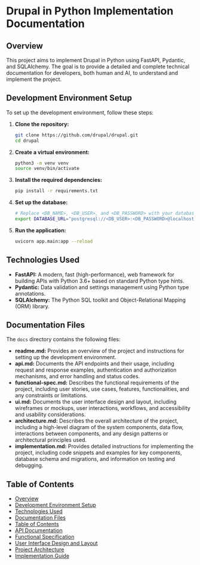# Drupal in Python Implementation Documentation

## Overview

This project aims to implement Drupal in Python using FastAPI, Pydantic, and SQLAlchemy. The goal is to provide a detailed and complete technical documentation for developers, both human and AI, to understand and implement the project.

## Development Environment Setup

To set up the development environment, follow these steps:

1. **Clone the repository:**
   ```bash
   git clone https://github.com/drupal/drupal.git
   cd drupal
   ```

2. **Create a virtual environment:**
   ```bash
   python3 -m venv venv
   source venv/bin/activate
   ```

3. **Install the required dependencies:**
   ```bash
   pip install -r requirements.txt
   ```

4. **Set up the database:**
   ```bash
   # Replace <DB_NAME>, <DB_USER>, and <DB_PASSWORD> with your database name, user, and password
   export DATABASE_URL="postgresql://<DB_USER>:<DB_PASSWORD>@localhost/<DB_NAME>"
   ```

5. **Run the application:**
   ```bash
   uvicorn app.main:app --reload
   ```

## Technologies Used

- **FastAPI:** A modern, fast (high-performance), web framework for building APIs with Python 3.6+ based on standard Python type hints.
- **Pydantic:** Data validation and settings management using Python type annotations.
- **SQLAlchemy:** The Python SQL toolkit and Object-Relational Mapping (ORM) library.

## Documentation Files

The `docs` directory contains the following files:

- **readme.md:** Provides an overview of the project and instructions for setting up the development environment.
- **api.md:** Documents the API endpoints and their usage, including request and response examples, authentication and authorization mechanisms, and error handling and status codes.
- **functional-spec.md:** Describes the functional requirements of the project, including user stories, use cases, features, functionalities, and any constraints or limitations.
- **ui.md:** Documents the user interface design and layout, including wireframes or mockups, user interactions, workflows, and accessibility and usability considerations.
- **architecture.md:** Describes the overall architecture of the project, including a high-level diagram of the system components, data flow, interactions between components, and any design patterns or architectural principles used.
- **implementation.md:** Provides detailed instructions for implementing the project, including code snippets and examples for key components, database schema and migrations, and information on testing and debugging.

## Table of Contents

- [Overview](#overview)
- [Development Environment Setup](#development-environment-setup)
- [Technologies Used](#technologies-used)
- [Documentation Files](#documentation-files)
- [Table of Contents](#table-of-contents)
- [API Documentation](api.md)
- [Functional Specification](functional-spec.md)
- [User Interface Design and Layout](ui.md)
- [Project Architecture](architecture.md)
- [Implementation Guide](implementation.md)

